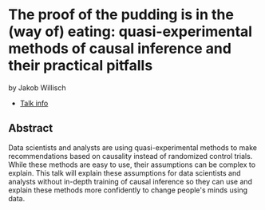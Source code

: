 # The proof of the pudding is in the (way of) eating: quasi-experimental methods of causal inference and their practical pitfalls
by Jakob Willisch
* [Talk info](https://amsterdam2023.pydata.org/cfp/talk/7CN8JC/)
## Abstract
Data scientists and analysts are using quasi-experimental methods to make recommendations based on causality instead of randomized control trials. While these methods are easy to use, their assumptions can be complex to explain. This talk will explain these assumptions for data scientists and analysts without in-depth training of causal inference so they can use and explain these methods more confidently to change people's minds using data.
